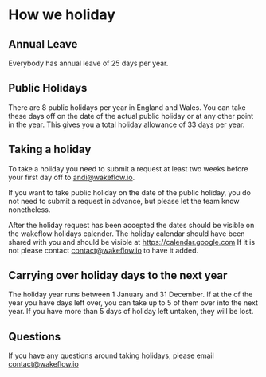 # How we holiday

## Annual Leave
Everybody has annual leave of 25 days per year.

## Public Holidays
There are 8 public holidays per year in England and Wales. You can take these days off on the date of the actual public holiday or at any other point in the year. This gives you a total holiday allowance of 33 days per year. 

## Taking a holiday
To take a holiday you need to submit a request at least two weeks before your first day off to andi@wakeflow.io. 

If you want to take public holiday on the date of the public holiday, you do not need to submit a request in advance, but please let the team know nonetheless.

After the holiday request has been accepted the dates should be visible on the wakeflow holidays calender. The holiday calendar should have been shared with you and should be visible at https://calendar.google.com If it is not please contact contact@wakeflow.io to have it added.

## Carrying over holiday days to the next year
The holiday year runs between 1 January and 31 December. If at the of the year you have days left over, you can take up to 5 of them over into the next year. If you have more than 5 days of holiday left untaken, they will be lost. 

## Questions
If you have any questions around taking holidays, please email contact@wakeflow.io

